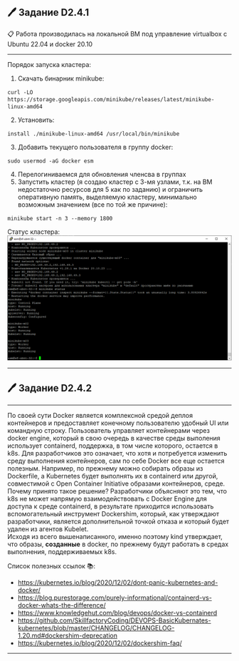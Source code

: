 
## 🖊️ Задание D2.4.1

📋 Работа производилась на локальной ВМ под управление virtualbox с Ubuntu 22.04 и docker 20.10  

---

Порядок запуска кластера:  

1. Скачать бинарник minikube:  
```
curl -LO https://storage.googleapis.com/minikube/releases/latest/minikube-linux-amd64
```
2. Установить:  
```
install ./minikube-linux-amd64 /usr/local/bin/minikube
```
3. Добавить текущего пользователя в группу docker:  
```
sudo usermod -aG docker esm
```
4. Перелогиниваемся для обновления членсва в группах
5. Запустить кластер (я создаю кластер с 3-мя узлами, т.к. на ВМ недостаточно ресурсов для 5 как по заданию) и ограничить оперативную память, выделяемую кластеру, минимально возможным значением (все по той же причине):  
```
minikube start -n 3 --memory 1800
```

Статус кластера:
!["Minikube кластер"](https://github.com/SergeyErshov/D24-Pract/blob/main/raw/minikube_status.png "minikube cluster")

---

## 🖊️ Задание D2.4.2

---

По своей сути Docker является комплексной средой деплоя контейнеров и предоставляет конечному пользователю удобный UI или командную строку. Пользователь управляет контейнерами через docker engine, который в свою очередь в качестве среды выполения использует containerd, поддержка, в том числе которого, остается в k8s. Для разработчиков это означает, что хотя и потребуется изменить среду выполнения контейнеров, сам по себе Docker все еще остается полезным. Например, по прежнему можно собирать образы из Dockerfile, а Kubernetes будет выполнять их в containerd или другой, совместимой с Open Container Initiative образами контейнеров, среде.  
Почему принято такое решение? Разработчики объясняют это тем, что k8s не может напрямую взаимодействовать с Docker Engine для доступа к среде containerd, в результате приходится использовать вспомогательный инструмент Dockershim, который, как утверждают разработчики, является дополнительной точкой отказа и который будет удален из агентов Kubelet.  
Исходя из всего вышенаписанного, именно поэтому kind утверждает, что образы, **созданные** в docker, по прежнему будут работать в средах выполнения, поддерживаемых k8s. 

Список полезных ссылок 📚:  
* https://kubernetes.io/blog/2020/12/02/dont-panic-kubernetes-and-docker/
* https://blog.purestorage.com/purely-informational/containerd-vs-docker-whats-the-difference/
* https://www.knowledgehut.com/blog/devops/docker-vs-containerd
* https://github.com/SkillfactoryCoding/DEVOPS-BasicKubernates-kubernetes/blob/master/CHANGELOG/CHANGELOG-1.20.md#dockershim-deprecation
* https://kubernetes.io/blog/2020/12/02/dockershim-faq/

---
